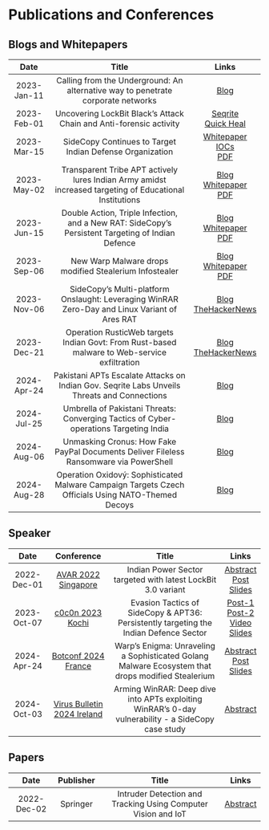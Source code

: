 # Publications and Conferences

## Blogs and Whitepapers

|Date  |  Title  |  Links  |
|:-:|:-:|:-:|
|2023-Jan-11|  Calling from the Underground: An alternative way to penetrate corporate networks |  [Blog](https://www.seqrite.com/blog/calling-from-the-underground-an-alternative-way-to-penetrate-corporate-networks/)  |
|2023-Feb-01|  Uncovering LockBit Black’s Attack Chain and Anti-forensic activity  |  [Seqrite](https://www.seqrite.com/blog/uncovering-lockbit-blacks-attack-chain-and-anti-forensic-activity/)  <br /> [Quick Heal](https://blogs.quickheal.com/uncovering-lockbit-blacks-attack-chain-and-anti-forensic-activity/)|
|2023-Mar-15|  SideCopy Continues to Target Indian Defense Organization  |  [Whitepaper](https://www.seqrite.com/resources/sidecopy-continues-to-target-indian-defense-organization)  <br /> [IOCs](https://www.seqrite.com/documents/en/white-papers/iocs-list.pdf) <br /> [PDF](https://www.seqrite.com/documents/en/white-papers/sidecopy-continues-to-target-indian-defense-organization.pdf)|
|2023-May-02|  Transparent Tribe APT actively lures Indian Army amidst increased targeting of Educational Institutions  |  [Blog](https://www.seqrite.com/blog/transparent-tribe-apt-actively-lures-indian-army-amidst-increased-targeting-of-educational-institutions/) <br /> [Whitepaper](https://www.seqrite.com/resources/transparent-tribe-apt-actively-lures-indian-army-amidst-increased-targeting-of-educational-institutions) <br /> [PDF](https://www.seqrite.com/documents/en/white-papers/whitepaper-transparent-tribe-apt.pdf)  |
|2023-Jun-15|  Double Action, Triple Infection, and a New RAT: SideCopy’s Persistent Targeting of Indian Defence  | [Blog](https://www.seqrite.com/blog/double-action-triple-infection-and-a-new-rat-sidecopys-persistent-targeting-of-indian-defence/) <br /> [Whitepaper](https://www.seqrite.com/resources/double-action-triple-infection-and-a-new-rat-sidecopys-persistent-targeting-of-indian-defence) <br /> [PDF](https://www.seqrite.com/documents/en/white-papers/double-action-triple-infection-and-a-new-rat-sidecopys-persistent-targeting-of-indian-defence.pdf) |
|2023-Sep-06|  New Warp Malware drops modified Stealerium Infostealer  |  [Blog](https://www.seqrite.com/blog/new-warp-malware-drops-modified-stealerium-infostealer/)  <br /> [Whitepaper](https://www.seqrite.com/resources/new-warp-malware-drops-modified-stealerium-infostealer)  <br /> [PDF](https://www.seqrite.com/documents/en/white-papers/new-warp-malware-drops-modified-stealerium-infostealer.pdf)  |
|2023-Nov-06|  SideCopy’s Multi-platform Onslaught: Leveraging WinRAR Zero-Day and Linux Variant of Ares RAT  |  [Blog](https://www.seqrite.com/blog/sidecopys-multi-platform-onslaught-leveraging-winrar-zero-day-and-linux-variant-of-ares-rat/) <br /> [TheHackerNews](https://thehackernews.com/2023/11/sidecopy-exploiting-winrar-flaw-in.html)|
|2023-Dec-21|  Operation RusticWeb targets Indian Govt: From Rust-based malware to Web-service exfiltration  |  [Blog](https://www.seqrite.com/blog/operation-rusticweb-targets-indian-govt-from-rust-based-malware-to-web-service-exfiltration/) <br /> [TheHackerNews](https://thehackernews.com/2023/12/operation-rusticweb-rust-based-malware.html)|
|2024-Apr-24|  Pakistani APTs Escalate Attacks on Indian Gov. Seqrite Labs Unveils Threats and Connections  |  [Blog](https://www.seqrite.com/blog/pakistani-apts-escalate-attacks-on-indian-gov-seqrite-labs-unveils-threats-and-connections/) |
|2024-Jul-25|  Umbrella of Pakistani Threats: Converging Tactics of Cyber-operations Targeting India  |  [Blog](https://www.seqrite.com/blog/umbrella-of-pakistani-threats-converging-tactics-of-cyber-operations-targeting-india/) |
|2024-Aug-06|  Unmasking Cronus: How Fake PayPal Documents Deliver Fileless Ransomware via PowerShell  |  [Blog](https://www.seqrite.com/blog/unmasking-cronus-how-fake-paypal-documents-deliver-fileless-ransomware-via-powershell/) |
|2024-Aug-28|  Operation Oxidový: Sophisticated Malware Campaign Targets Czech Officials Using NATO-Themed Decoys  |  [Blog](https://www.seqrite.com/blog/operation-oxidovy-sophisticated-malware-campaign-targets-czech-officials-using-nato-themed-decoys/) |

## Speaker

|Date  |  Conference  |  Title  |  Links  |
|:-:|:-:|:-:|:-:|
|2022-Dec-01|  [AVAR 2022 Singapore](https://aavar.org/avar2022/) |  Indian Power Sector targeted with latest LockBit 3.0 variant  |  [Abstract](https://aavar.org/avar2022/index.php/indian-power-sector-targeted-with-latest-lockbit-3-0-variant/) <br /> [Post](https://www.linkedin.com/posts/sathwik-ram-prakki-43770016a_avar-singapore-lockbit-activity-7147140293157339136-Iv9x?utm_source=share&utm_medium=member_desktop) <br /> [Slides](https://github.com/PSR009/Publications/blob/7d928fd8ad51b2314b034f7fdfa18ead647b85d8/presentations/AVAR2022_LockBit3.0.pdf) |
|2023-Oct-07|  [c0c0n 2023 Kochi](https://india.c0c0n.org/2023/)  |  Evasion Tactics of SideCopy & APT36: Persistently targeting the Indian Defence Sector  |  [Post-1](https://www.linkedin.com/feed/update/urn:li:activity:7112009257146871808?utm_source=share&utm_medium=member_android) <br /> [Post-2](https://www.linkedin.com/posts/c0c0nconference_cybersecurityconference-c0c0n-speaker-activity-7143202560030498816-Qyhe?utm_source=li_share&utm_content=feedcontent&utm_medium=g_dt_web&utm_campaign=copy) <br /> [Video](https://youtu.be/-1F6nRbh2fc?si=Y4kcaZMX5qYNqoEg) <br /> [Slides](https://github.com/PSR009/Publications/blob/7d928fd8ad51b2314b034f7fdfa18ead647b85d8/presentations/c0c0n2023_SideCopy_APT36.pdf) |
|2024-Apr-24|  [Botconf 2024 France](https://www.botconf.eu/) |  Warp’s Enigma: Unraveling a Sophisticated Golang Malware Ecosystem that drops modified Stealerium  |  [Abstract](https://www.botconf.eu/botconf-presentation-or-article/warps-enigma-unraveling-a-sophisticated-golang-malware-ecosystem-that-drops-modified-stealerium/) <br /> [Post](https://www.linkedin.com/posts/sathwik-ram-prakki-43770016a_botconf-france-activity-7191328533955203072-23Xz?utm_source=share&utm_medium=member_desktop) <br /> [Slides](https://github.com/PSR009/Publications/blob/7d928fd8ad51b2314b034f7fdfa18ead647b85d8/presentations/Botconf_2024_Warp_Malware_Ecosystem.pdf) |
|2024-Oct-03|  [Virus Bulletin 2024 Ireland](https://www.virusbulletin.com/conference/vb2024/) |  Arming WinRAR: Deep dive into APTs exploiting WinRAR’s 0-day vulnerability - a SideCopy case study  |  [Abstract](https://www.virusbulletin.com/conference/vb2024/abstracts/arming-winrar-deep-dive-apts-exploiting-winrars-0-day-vulnerability-sidecopy-case-study/) |

## Papers

|Date  |  Publisher  |  Title  |  Links  |
|:-:|:-:|:-:|:-:|
|2022-Dec-02|   Springer  |  Intruder Detection and Tracking Using Computer Vision and IoT  |  [Abstract](https://link.springer.com/chapter/10.1007/978-981-19-5550-1_44) |
